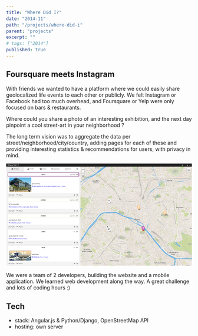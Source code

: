 ```yaml
---
title: "Where Did I?"
date: "2014-11"
path: "/projects/where-did-i"
parent: "projects"
excerpt: ""
# tags: ["2014"]
published: true
---
```


## Foursquare meets Instagram

With friends we wanted to have a platform where we could easily share geolocalized life events to each other or publicly. We felt Instagram or Facebook had too much overhead, and Foursquare or Yelp were only focused on bars & restaurants.

Where could you share a photo of an interesting exhibition, and the next day pinpoint a cool street-art in your neighborhood ?

The long term vision was to aggregate the data per street/neighborhood/city/country, adding pages for each of these and providing interesting statistics & recommendations for users, with privacy in mind.

![Screenshot](../../images/project-where-did-i-screenshot.png)

We were a team of 2 developers, building the website and a mobile application. We learned web development along the way. A great challenge and lots of coding hours :)

## Tech

- stack: Angular.js & Python/Django, OpenStreetMap API
- hosting: own server
